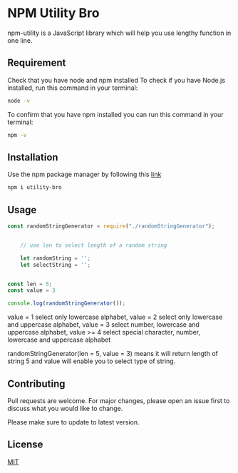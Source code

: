 # NPM Utility Bro 

npm-utility is a JavaScript library which will help you use lengthy function in one line.

## Requirement


Check that you have node and npm installed
To check if you have Node.js installed, run this command in your terminal:

```bash
node -v
```

To confirm that you have npm installed you can run this command in your terminal:

```bash
npm -v
```

## Installation

Use the npm package manager by following this [link](https://www.npmjs.com/get-npm)

```bash
npm i utility-bro
```

## Usage

```javascript
const randomStringGenerator = require("./randomStringGenerator");


    // use len to select length of a random string

    let randomString = '';
    let selectString = '';


const len = 5;
const value = 3

console.log(randomStringGenerator());
```
value = 1 select only lowercase alphabet, value = 2 select only lowercase and uppercase alphabet,  value = 3 select number, lowercase and uppercase alphabet, value >= 4 select special character, number, lowercase and uppercase alphabet

randomStringGenerator(len = 5, value = 3) means it will return length of string 5 and value will enable you to select type of string.

## Contributing
Pull requests are welcome. For major changes, please open an issue first to discuss what you would like to change.

Please make sure to update to latest version.

## License
[MIT](https://choosealicense.com/licenses/mit/)